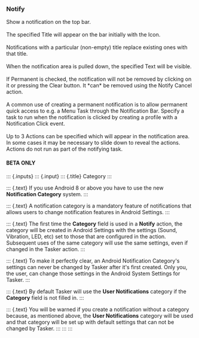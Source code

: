 ### Notify

Show a notification on the top bar.\
\
The specified Title will appear on the bar initially with the Icon.\
\
Notifications with a particular (non-empty) title replace existing ones
with that title.\
\
When the notification area is pulled down, the specified Text will be
visible.\
\
If Permanent is checked, the notification will not be removed by
clicking on it or pressing the Clear button. It \*can\* be removed using
the Notify Cancel action.\
\
A common use of creating a permanent notification is to allow permanent
quick access to e.g. a Menu Task through the Notification Bar. Specify a
task to run when the notification is clicked by creating a profile with
a Notification Click event.\
\
Up to 3 Actions can be specified which will appear in the notification
area. In some cases it may be necessary to slide down to reveal the
actions. Actions do not run as part of the notifying task.

#### BETA ONLY

::: {.inputs}
::: {.input}
::: {.title}
Category
:::

::: {.text}
If you use Android 8 or above you have to use the new **Notification
Category** system.
:::

::: {.text}
A notification category is a mandatory feature of notifications that
allows users to change notification features in Android Settings.
:::

::: {.text}
The first time the **Category** field is used in a **Notify** action,
the category will be created in Android Settings with the settings
(Sound, Vibration, LED, etc) set to those that are configured in the
action. Subsequent uses of the same category will use the same settings,
even if changed in the Tasker action.
:::

::: {.text}
To make it perfectly clear, an Android Notification Category\'s settings
can never be changed by Tasker after it\'s first created. Only you, the
user, can change those settings in the Android System Settings for
Tasker.
:::

::: {.text}
By default Tasker will use the **User Notifications** category if the
**Category** field is not filled in.
:::

::: {.text}
You will be warned if you create a notification without a category
because, as mentioned above, the **User Notifications** category will be
used and that category will be set up with default settings that can not
be changed by Tasker.
:::
:::
:::
